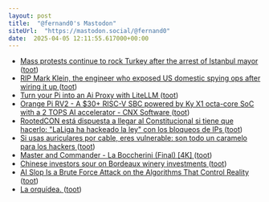 ```yaml
---
layout: post
title:  "@fernand0's Mastodon"
siteUrl:  "https://mastodon.social/@fernand0"
date:  2025-04-05 12:11:55.617000+00:00
---
```

*  [Mass protests continue to rock Turkey after the arrest of Istanbul mayor ](https://globalvoices.org/2025/03/22/mass-protests-continue-to-rock-turkey-after-the-arrest-of-istanbul-mayor) ([toot](https://mastodon.social/@fernand0/114285288856886081))
*  [RIP Mark Klein, the engineer who exposed US domestic spying ops after wiring it up ](https://www.theregister.com/2025/03/15/rip_mark_klein) ([toot](https://mastodon.social/@fernand0/114285018996881473))
*  [Turn your Pi into an Ai Proxy with LiteLLM ](https://pimylifeup.com/raspberry-pi-litellm-ai-proxy) ([toot](https://mastodon.social/@fernand0/114284864813567475))
*  [Orange Pi RV2 - A $30+ RISC-V SBC powered by Ky X1 octa-core SoC with a 2 TOPS AI accelerator - CNX Software ](https://www.cnx-software.com/2025/03/08/orange-pi-rv2-low-cost-risc-v-sbc-ky-x1-octa-core-soc-2-tops-ai-accelerator) ([toot](https://mastodon.social/@fernand0/114284647203986202))
*  [RootedCON está dispuesta a llegar al Constitucional si tiene que hacerlo: "LaLiga ha hackeado la ley" con los bloqueos de IPs ](https://www.xataka.com/empresas-y-economia/rootedcon-esta-dispuesta-a-llegar-al-constitucional-tiene-que-hacerlo-laliga-ha-hackeado-ley-bloqueos-ip) ([toot](https://mastodon.social/@fernand0/114284479526383549))
*  [Si usas auriculares por cable, eres vulnerable: son todo un caramelo para los hackers ](https://www.xataka.com/seguridad/usas-auriculares-cable-eres-vulnerable-todo-caramelo-para-hacker) ([toot](https://mastodon.social/@fernand0/114282695128663871))
*  [Master and Commander - La Boccherini (Final) [4K] ](https://youtu.be/Q7c0-r2gND) ([toot](https://mastodon.social/@fernand0/114281246473218251))
*  [Chinese investors sour on Bordeaux winery investments ](https://www.scmp.com/lifestyle/food-drink/article/3284273/bordeaux-winery-investments-turn-sour-chinese-investors?module=perpetual_scroll_) ([toot](https://mastodon.social/@fernand0/114280886856386909))
*  [AI Slop Is a Brute Force Attack on the Algorithms That Control Reality ](https://www.404media.co/ai-slop-is-a-brute-force-attack-on-the-algorithms-that-control-reality) ([toot](https://mastodon.social/@fernand0/114280655012278211))
*  [La orquídea. ](https://avecesunafoto.wordpress.com/2025/04/03/la-orquidea-2) ([toot](https://mastodon.social/@fernand0/114280552903295176))
